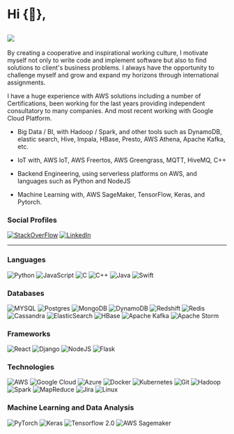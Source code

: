
# Hi {👋}, 

![](https://komarev.com/ghpvc/?username=josedaudi&color=green)
-------------------------------------------------
By creating a cooperative and inspirational working culture, I motivate myself not only to write code and implement software but also to find solutions to client's business problems. I always have the opportunity to challenge myself and grow and expand my horizons through international assignments.

I have a huge experience with AWS solutions including a number of Certifications, been working for the last years providing independent consultatory to many companies. And most recent working with Google Cloud Platform.
* Big Data / BI, with Hadoop / Spark, and other tools such as DynamoDB, elastic search, Hive, Impala, HBase, Presto, AWS Athena, Apache Kafka, etc.

* IoT with, AWS IoT, AWS Freertos, AWS Greengrass, MQTT, HiveMQ, C++

* Backend Engineering, using serverless platforms on AWS, and languages such as Python and NodeJS

* Machine Learning with, AWS SageMaker, TensorFlow, Keras, and Pytorch.



### Social Profiles

[<img alt="StackOverFlow" src="https://img.shields.io/badge/StackOverFlow%20-%23FF6F00.svg?&style=for-the-badge&logo=Stackoverflow&logoColor=white"/>](https://stackoverflow.com/users/4805642/joseph-daudi)
[<img alt="LinkedIn" src="https://img.shields.io/badge/linkedin%20-%230077B5.svg?&style=for-the-badge&logo=linkedin&logoColor=white"/>](https://www.linkedin.com/in/prosperity-paul-2021a/)

----------

### Languages

![Python](https://img.shields.io/badge/python%20-%2314354C.svg?&style=for-the-badge&logo=python&logoColor=white)
![JavaScript](https://img.shields.io/badge/javascript%20-%23323330.svg?&style=for-the-badge&logo=javascript&logoCol)
![C](https://img.shields.io/badge/c%20-%2300599C.svg?&style=for-the-badge&logo=c&logoColor=white)
![C++](https://img.shields.io/badge/c++%20-%2300599C.svg?&style=for-the-badge&logo=c%2B%2B&ogoColor=white)
![Java](https://img.shields.io/badge/java-%23ED8B00.svg?&style=for-the-badge&logo=java&logoColor=white)
![Swift](https://img.shields.io/badge/swift-%23FA7343.svg?&style=for-the-badge&logo=swift&logoColor=white)

### Databases

![MYSQL](https://img.shields.io/badge/mysql-%23ffffff.svg?&style=for-the-badge&logo=mysql&logoColor=%23316192)
![Postgres](https://img.shields.io/badge/postgres-%23316192.svg?&style=for-the-badge&logo=postgresql&logoColor=white)
![MongoDB](https://img.shields.io/badge/MongoDB-%234ea94b.svg?&style=for-the-badge&logo=mongodb&logoColor=white)
![DynamoDB](https://img.shields.io/badge/DynamoDB-%234053D6.svg?&style=for-the-badge&logo=amazondynamodb&logoColor=white)
![Redshift](https://img.shields.io/badge/Redshift-%234053D6.svg?&style=for-the-badge&logo=redshift&logoColor=white)
![Redis](https://img.shields.io/badge/Redis-%23DC382D.svg?&style=for-the-badge&logo=redis&logoColor=white)
![Cassandra](https://img.shields.io/badge/Cassandra-%2300A8C6.svg?&style=for-the-badge&logo=cassandra&logoColor=white)
![ElasticSearch](https://img.shields.io/badge/ElasticSearch-%2300A8C6.svg?&style=for-the-badge&logo=elasticsearch&logoColor=white)
![HBase](https://img.shields.io/badge/HBase-%2300A8C6.svg?&style=for-the-badge&logo=hbase&logoColor=white)
![Apache Kafka](https://img.shields.io/badge/Apache%20Kafka-%2300A8C6.svg?&style=for-the-badge&logo=apachekafka&logoColor=white)
![Apache Storm](https://img.shields.io/badge/Apache%20Storm-%2300A8C6.svg?&style=for-the-badge&logo=apachestorm&logoColor=white)

### Frameworks

![React](https://img.shields.io/badge/react%20-%2320232a.svg?&style=for-the-badge&logo=react&logoColor=%2361DAFB)
![Django](https://img.shields.io/badge/django%20-%23092E20.svg?&style=for-the-badge&logo=django&logoColor=white)
![NodeJS](https://img.shields.io/badge/node.js%20-%23339933.svg?&style=for-the-badge&logo=nodedotjs&logoColor=white)
![Flask](https://img.shields.io/badge/flask%20-%23000.svg?&style=for-the-badge&logo=flask&logoColor=white)

### Technologies

![AWS](https://img.shields.io/badge/AWS%20-%23FF9900.svg?&style=for-the-badge&logo=amazon-aws&logoColor=white)
![Google Cloud](https://img.shields.io/badge/Google%20Cloud%20-%23FFCE00.svg?&style=for-the-badge&logo=google-cloud&logoColor=white)
![Azure](https://img.shields.io/badge/Azure%20-%230078D7.svg?&style=for-the-badge&logo=azure&logoColor=white)
![Docker](https://img.shields.io/badge/docker%20-%230db7ed.svg?&style=for-the-badge&logo=docker&logoColor=white)
![Kubernetes](https://img.shields.io/badge/Kubernetes%20-%23009925.svg?&style=for-the-badge&logo=kubernetes&logoColor=white)
![Git](https://img.shields.io/badge/Git%20-%23FFCE00.svg?&style=for-the-badge&logo=git&logoColor=white)
![Hadoop](https://img.shields.io/badge/Hadoop%20-%23009925.svg?&style=for-the-badge&logo=hadoop&logoColor=white)
![Spark](https://img.shields.io/badge/Spark%20-%23009925.svg?&style=for-the-badge&logo=spark&logoColor=white)
![MapReduce](https://img.shields.io/badge/MapReduce%20-%23009925.svg?&style=for-the-badge&logo=mapreduce&logoColor=white)
![Jira](https://img.shields.io/badge/-Jira-FFF?&&style=for-the-badge&logo=Jira-Software&logoColor=0052CC)
![Linux](https://img.shields.io/badge/-Linux-%23FCC624?&style=for-the-badge&logo=Linux&logoColor=black)

### Machine Learning and Data Analysis

![PyTorch](https://img.shields.io/badge/PyTorch%20-%23EE4C2C.svg?&style=for-the-badge&logo=PyTorch&logoColor=white)
![Keras](https://img.shields.io/badge/Keras%20-%23D00000.svg?&style=for-the-badge&logo=Keras&logoColor=white)
![Tensorflow 2.0](https://img.shields.io/badge/TensorFlow%20-%23FF6F00.svg?&style=for-the-badge&logo=TensorFlow&logoColor=white)
![AWS Sagemaker](https://img.shields.io/badge/AWS%20Sagemaker%20-%23009925.svg?&style=for-the-badge&logo=aws-sagemaker&logoColor=white)



